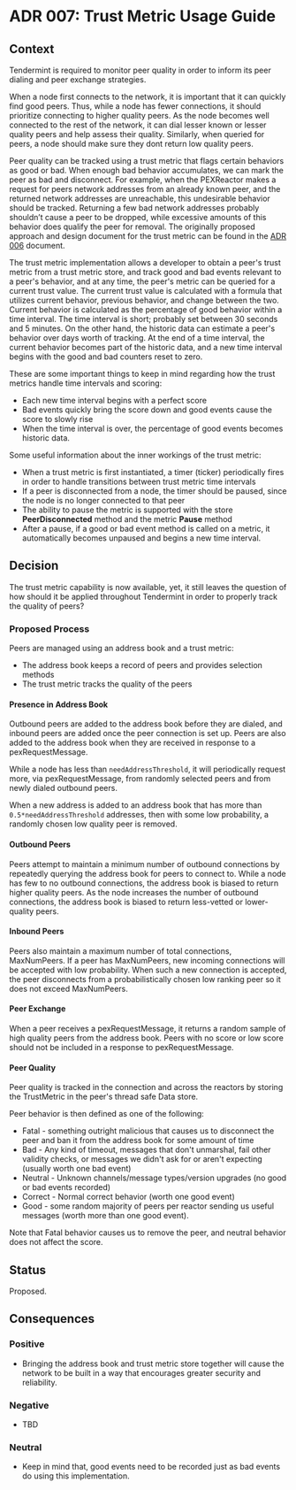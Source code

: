 # ADR 007: Trust Metric Usage Guide

## Context

Tendermint is required to monitor peer quality in order to inform its peer dialing and peer exchange strategies.

When a node first connects to the network, it is important that it can quickly find good peers.
Thus, while a node has fewer connections, it should prioritize connecting to higher quality peers.
As the node becomes well connected to the rest of the network, it can dial lesser known or lesser
quality peers and help assess their quality. Similarly, when queried for peers, a node should make
sure they dont return low quality peers.

Peer quality can be tracked using a trust metric that flags certain behaviors as good or bad. When enough
bad behavior accumulates, we can mark the peer as bad and disconnect.
For example, when the PEXReactor makes a request for peers network addresses from an already known peer, and the returned network addresses are unreachable, this undesirable behavior should be tracked. Returning a few bad network addresses probably shouldn’t cause a peer to be dropped, while excessive amounts of this behavior does qualify the peer for removal. The originally proposed approach and design document for the trust metric can be found in the [ADR 006](adr-006-trust-metric.md) document.

The trust metric implementation allows a developer to obtain a peer's trust metric from a trust metric store, and track good and bad events relevant to a peer's behavior, and at any time, the peer's metric can be queried for a current trust value. The current trust value is calculated with a formula that utilizes current behavior, previous behavior, and change between the two. Current behavior is calculated as the percentage of good behavior within a time interval. The time interval is short; probably set between 30 seconds and 5 minutes. On the other hand, the historic data can estimate a peer's behavior over days worth of tracking. At the end of a time interval, the current behavior becomes part of the historic data, and a new time interval begins with the good and bad counters reset to zero.

These are some important things to keep in mind regarding how the trust metrics handle time intervals and scoring:

- Each new time interval begins with a perfect score
- Bad events quickly bring the score down and good events cause the score to slowly rise
- When the time interval is over, the percentage of good events becomes historic data.

Some useful information about the inner workings of the trust metric:

- When a trust metric is first instantiated, a timer (ticker) periodically fires in order to handle transitions between trust metric time intervals
- If a peer is disconnected from a node, the timer should be paused, since the node is no longer connected to that peer
- The ability to pause the metric is supported with the store **PeerDisconnected** method and the metric **Pause** method
- After a pause, if a good or bad event method is called on a metric, it automatically becomes unpaused and begins a new time interval.

## Decision

The trust metric capability is now available, yet, it still leaves the question of how should it be applied throughout Tendermint in order to properly track the quality of peers?

### Proposed Process

Peers are managed using an address book and a trust metric:

- The address book keeps a record of peers and provides selection methods
- The trust metric tracks the quality of the peers

#### Presence in Address Book

Outbound peers are added to the address book before they are dialed,
and inbound peers are added once the peer connection is set up.
Peers are also added to the address book when they are received in response to
a pexRequestMessage.

While a node has less than `needAddressThreshold`, it will periodically request more,
via pexRequestMessage, from randomly selected peers and from newly dialed outbound peers.

When a new address is added to an address book that has more than `0.5*needAddressThreshold` addresses,
then with some low probability, a randomly chosen low quality peer is removed.

#### Outbound Peers

Peers attempt to maintain a minimum number of outbound connections by
repeatedly querying the address book for peers to connect to.
While a node has few to no outbound connections, the address book is biased to return
higher quality peers. As the node increases the number of outbound connections,
the address book is biased to return less-vetted or lower-quality peers.

#### Inbound Peers

Peers also maintain a maximum number of total connections, MaxNumPeers.
If a peer has MaxNumPeers, new incoming connections will be accepted with low probability.
When such a new connection is accepted, the peer disconnects from a probabilistically chosen low ranking peer
so it does not exceed MaxNumPeers.

#### Peer Exchange

When a peer receives a pexRequestMessage, it returns a random sample of high quality peers from the address book. Peers with no score or low score should not be included in a response to pexRequestMessage.

#### Peer Quality

Peer quality is tracked in the connection and across the reactors by storing the TrustMetric in the peer's
thread safe Data store.

Peer behavior is then defined as one of the following:

- Fatal - something outright malicious that causes us to disconnect the peer and ban it from the address book for some amount of time
- Bad - Any kind of timeout, messages that don't unmarshal, fail other validity checks, or messages we didn't ask for or aren't expecting (usually worth one bad event)
- Neutral - Unknown channels/message types/version upgrades (no good or bad events recorded)
- Correct - Normal correct behavior (worth one good event)
- Good - some random majority of peers per reactor sending us useful messages (worth more than one good event).

Note that Fatal behavior causes us to remove the peer, and neutral behavior does not affect the score.

## Status

Proposed.

## Consequences

### Positive

- Bringing the address book and trust metric store together will cause the network to be built in a way that encourages greater security and reliability.

### Negative

- TBD

### Neutral

- Keep in mind that, good events need to be recorded just as bad events do using this implementation.
